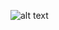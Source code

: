 ![alt text](https://github.com/davidath/incomplete-evidence-transfer/blob/master/postrun/annett-o/figures/mnist.png)

